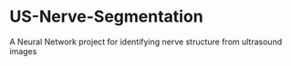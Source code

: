 # US-Nerve-Segmentation
A Neural Network project for identifying nerve structure from ultrasound  images
